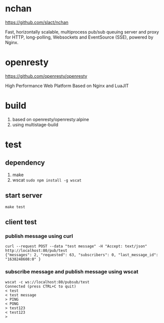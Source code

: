 # nchan

https://github.com/slact/nchan

Fast, horizontally scalable, multiprocess pub/sub queuing server and proxy for HTTP, long-polling, Websockets and EventSource (SSE), powered by Nginx.

# openresty

https://github.com/openresty/openresty

High Performance Web Platform Based on Nginx and LuaJIT 

# build
1. based on openresty/openresty:alpine
2. using multistage-build

# test

## dependency
1. make
2. wscat `sudo npm install -g wscat`

## start server
```
make test
```
## client test

### publish message using curl
```
curl --request POST --data "test message" -H "Accept: text/json" http://localhost:80/pub/test
{"messages": 2, "requested": 63, "subscribers": 0, "last_message_id": "1638248608:0" }
```
### subscribe message and publish message using wscat
```
wscat -c ws://localhost:80/pubsub/test
Connected (press CTRL+C to quit)
< test
< test message
> PING
< PONG
> test123
< test123
> 

```


